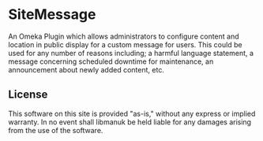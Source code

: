 # SiteMessage

An Omeka Plugin which allows administrators to configure content and location in public display for a custom message for users.  This could be used for any number of reasons including; a harmful language statement, a message concerning scheduled downtime for maintenance, an announcement about newly added content, etc.

## License
This software on this site is provided "as-is," without any express or implied warranty. In no event shall libmanuk be held liable for any damages arising from the use of the software.
